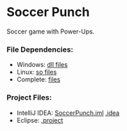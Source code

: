 # Soccer Punch
Soccer game with Power-Ups.

### File Dependencies:
- Windows: [dll files][1]
- Linux: [so files][0]
- Complete: [files][2]

### Project Files:
- IntelliJ IDEA: [SoccerPunch.iml][3] [.idea][5]
- Eclipse: [.project][4]

[0]: https://www.dropbox.com/s/gpdrzwek6ziq72g/dependencies_linux.tar.gz?dl=0
[1]: https://www.dropbox.com/s/s7lp57jrzvvwccs/dependencies_windows.zip?dl=0
[2]: https://www.dropbox.com/s/s17b7jbke164ozz/wiiuse_complete.tar.gz?dl=0
[3]: https://www.dropbox.com/s/9g7o7hkazcy8p1o/soccerpunch.iml?dl=0
[4]: https://www.dropbox.com/s/azfrlv3jjw6tpgn/.project?dl=0
[5]: https://www.dropbox.com/s/9p0mnfxvakp6q4j/.idea.zip?dl=0
